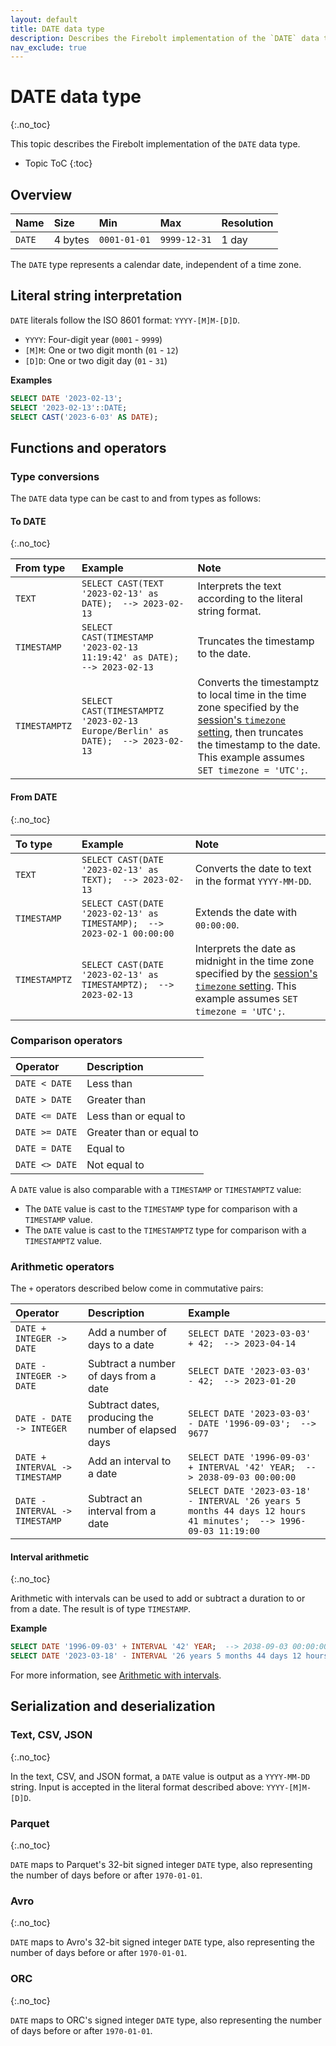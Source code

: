 ```yaml
---
layout: default
title: DATE data type
description: Describes the Firebolt implementation of the `DATE` data type
nav_exclude: true
---
```


# DATE data type
{:.no_toc}

This topic describes the Firebolt implementation of the `DATE` data type.

* Topic ToC
{:toc}

## Overview

| Name   | Size    | Min          | Max          | Resolution |
| :----- | :------ | :----------- | :----------- | :--------- |
| `DATE` | 4 bytes | `0001-01-01` | `9999-12-31` | 1 day      |

The `DATE` type represents a calendar date, independent of a time zone.

## Literal string interpretation

`DATE` literals follow the ISO 8601 format: `YYYY-[M]M-[D]D`.

* `YYYY`: Four-digit year (`0001` - `9999`)
* `[M]M`: One or two digit month (`01` - `12`)
* `[D]D`: One or two digit day (`01` - `31`)

**Examples**

```sql
SELECT DATE '2023-02-13';
SELECT '2023-02-13'::DATE;
SELECT CAST('2023-6-03' AS DATE);
```

## Functions and operators

### Type conversions

The `DATE` data type can be cast to and from types as follows:

#### To DATE
{:.no_toc}

| From type     | Example                                                                        | Note                                                                                                                                                                                                                                              |
| :------------ | :----------------------------------------------------------------------------- | :------------------------------------------------------------------------------------------------------------------------------------------------------------------------------------------------------------------------------------------------ |
| `TEXT`        | `SELECT CAST(TEXT '2023-02-13' as DATE);  --> 2023-02-13`                      | Interprets the text according to the literal string format.                                                                                                                                                                                       |
| `TIMESTAMP`   | `SELECT CAST(TIMESTAMP '2023-02-13 11:19:42' as DATE);  --> 2023-02-13`        | Truncates the timestamp to the date.                                                                                                                                                                                                              |
| `TIMESTAMPTZ` | `SELECT CAST(TIMESTAMPTZ '2023-02-13 Europe/Berlin' as DATE);  --> 2023-02-13` | Converts the timestamptz to local time in the time zone specified by the [session's `timezone` setting](../Reference/system-settings.md#setting-the-time-zone), then truncates the timestamp to the date. This example assumes `SET timezone = 'UTC';`. |

#### From DATE
{:.no_toc}

| To type       | Example                                                                | Note                                                                                                                                                                                             |
| :------------ | :--------------------------------------------------------------------- | :----------------------------------------------------------------------------------------------------------------------------------------------------------------------------------------------- |
| `TEXT`        | `SELECT CAST(DATE '2023-02-13' as TEXT);  --> 2023-02-13`              | Converts the date to text in the format `YYYY-MM-DD`.                                                                                                                                            |
| `TIMESTAMP`   | `SELECT CAST(DATE '2023-02-13' as TIMESTAMP);  --> 2023-02-1 00:00:00` | Extends the date with `00:00:00`.                                                                                                                                                                |
| `TIMESTAMPTZ` | `SELECT CAST(DATE '2023-02-13' as TIMESTAMPTZ);  --> 2023-02-13`       | Interprets the date as midnight in the time zone specified by the [session's `timezone` setting](../Reference/system-settings.md#setting-the-time-zone). This example assumes `SET timezone = 'UTC';`. |

### Comparison operators

| Operator       | Description              |
| :------------- | :----------------------- |
| `DATE < DATE`  | Less than                |
| `DATE > DATE`  | Greater than             |
| `DATE <= DATE` | Less than or equal to    |
| `DATE >= DATE` | Greater than or equal to |
| `DATE = DATE`  | Equal to                 |
| `DATE <> DATE` | Not equal to             |

A `DATE` value is also comparable with a `TIMESTAMP` or `TIMESTAMPTZ` value:

* The `DATE` value is cast to the `TIMESTAMP` type for comparison with a `TIMESTAMP` value.
* The `DATE` value is cast to the `TIMESTAMPTZ` type for comparison with a `TIMESTAMPTZ` value.

### Arithmetic operators

The `+` operators described below come in commutative pairs:

| Operator                       | Description                                          | Example                                                                                                         |
| :----------------------------- | :--------------------------------------------------- | :-------------------------------------------------------------------------------------------------------------- |
| `DATE + INTEGER -> DATE`       | Add a number of days to a date                       | `SELECT DATE '2023-03-03' + 42;  --> 2023-04-14`                                                                |
| `DATE - INTEGER -> DATE`       | Subtract a number of days from a date                | `SELECT DATE '2023-03-03' - 42;  --> 2023-01-20`                                                                |
| `DATE - DATE -> INTEGER`       | Subtract dates, producing the number of elapsed days | `SELECT DATE '2023-03-03' - DATE '1996-09-03';  --> 9677`                                                       |
| `DATE + INTERVAL -> TIMESTAMP` | Add an interval to a date                            | `SELECT DATE '1996-09-03' + INTERVAL '42' YEAR;  --> 2038-09-03 00:00:00`                                       |
| `DATE - INTERVAL -> TIMESTAMP` | Subtract an interval from a date                     | `SELECT DATE '2023-03-18' - INTERVAL '26 years 5 months 44 days 12 hours 41 minutes';  --> 1996-09-03 11:19:00` |

#### Interval arithmetic
{:.no_toc}

Arithmetic with intervals can be used to add or subtract a duration to or from a date.
The result is of type `TIMESTAMP`.

**Example**

```sql
SELECT DATE '1996-09-03' + INTERVAL '42' YEAR;  --> 2038-09-03 00:00:00
SELECT DATE '2023-03-18' - INTERVAL '26 years 5 months 44 days 12 hours 41 minutes';  --> 1996-09-03 11:19:00
```

For more information, see [Arithmetic with intervals](../Reference/interval-arithmetic.md).

## Serialization and deserialization

### Text, CSV, JSON
{:.no_toc}

In the text, CSV, and JSON format, a `DATE` value is output as a `YYYY-MM-DD` string. Input is accepted in the literal format described above: `YYYY-[M]M-[D]D`.

### Parquet
{:.no_toc}

`DATE` maps to Parquet's 32-bit signed integer `DATE` type, also representing the number of days before or after `1970-01-01`.

### Avro
{:.no_toc}

`DATE` maps to Avro's 32-bit signed integer `DATE` type, also representing the number of days before or after `1970-01-01`.

### ORC
{:.no_toc}

`DATE` maps to ORC's signed integer `DATE` type, also representing the number of days before or after `1970-01-01`.
